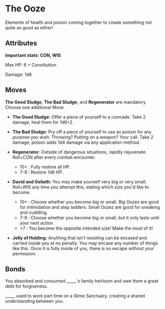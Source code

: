 # The Ooze

Elements of health and poison coming together to create something not quite as good as either!

## Attributes

**Important stats: CON, WIS**

Max HP: 6 + Constitution

Damage: 1d6

## Moves

**The Good Sludge**, **The Bad Sludge**, and **Regenerator** are mandatory. Choose one additional Move.

- **The Good Sludge:** Offer a piece of yourself to a comrade. Take 2 damage, heal them for 1d6+2.

- **The Bad Sludge**: Pry off a piece of yourself to use as poison for any purpose you wish. Throwing? Putting on a weapon? Your call. Take 2 damage, poison adds 1d4 damage via any application method.

- **Regenerator**: Outside of dangerous situations, rapidly rejuvenate. Roll+CON after every combat encounter.

  - 10+ : Fully restore all HP.
  - 7-9 : Restore 1d6 HP.

- **David and Goliath:** You may make yourself very big or very small. Roll+WIS any time you attempt this, stating which size you'd like to become.

  - 10+ : Choose whether you become big or small. Big Oozes are good for intimidation and step ladders. Small Oozez are good for sneaking and cuddling.
  - 7-9 : Choose whether you become big or small, but it only lasts until your next action.
  - <7 : You become the opposite intended size! Make the most of it!

- **Jelly of Holding:** Anything that isn't resisting can be encased and carried inside you at no penalty. You may encase any number of things like this. Once it is fully inside of you, there is no escape without your permission.

## Bonds

You absorbed and consumed \_\_\_\_\_'s family heirloom and owe them a great debt for forgiveness.

\_\_\_\_\_ used to work part time on a Slime Sanctuary, creating a shared understanding between you.
